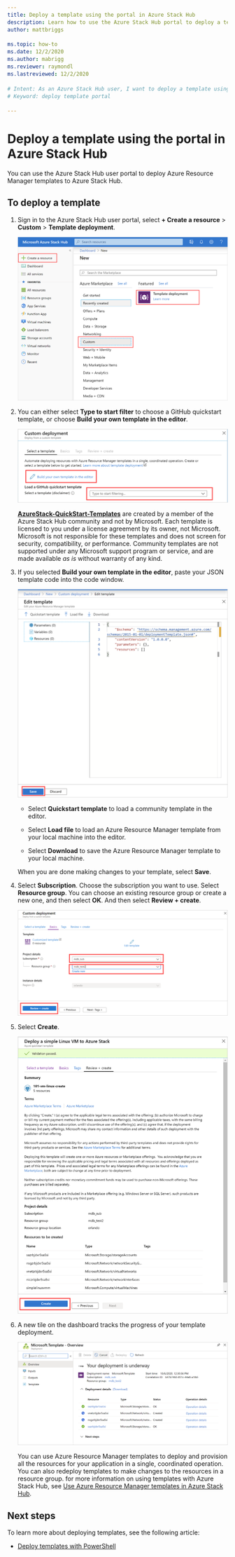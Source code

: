 ```yaml
---
title: Deploy a template using the portal in Azure Stack Hub 
description: Learn how to use the Azure Stack Hub portal to deploy a template.
author: mattbriggs

ms.topic: how-to
ms.date: 12/2/2020
ms.author: mabrigg
ms.reviewer: raymondl
ms.lastreviewed: 12/2/2020

# Intent: As an Azure Stack Hub user, I want to deploy a template using the portal in Azure Stack Hub so I can manage resources efficiently.
# Keyword: deploy template portal

---
```


# Deploy a template using the portal in Azure Stack Hub

You can use the Azure Stack Hub user portal to deploy Azure Resource Manager templates to Azure Stack Hub.

## To deploy a template

1. Sign in to the Azure Stack Hub user portal, select **+ Create a resource** > **Custom** > **Template deployment**.

   ![Create a resource in Azure Stack Hub portal](media/azure-stack-deploy-template-portal/template-deploy1a.png)

2. You can either select **Type to start filter** to choose a GitHub quickstart template, or choose **Build your own template in the editor**.

   ![Deploy template in Azure Stack Hub portal](media/azure-stack-deploy-template-portal/template-deploy2a.png)

    [**AzureStack-QuickStart-Templates**](https://github.com/Azure/AzureStack-QuickStart-Templates) are created by a member of the Azure Stack Hub community and not by Microsoft. Each  template is licensed to you under a license agreement by its owner, not Microsoft. Microsoft is not responsible for these templates and does not screen for security, compatibility, or performance. Community templates are not supported under any Microsoft support program or service, and are made available *as is* without warranty of any kind.

3. If you selected **Build your own template in the editor**, paste your JSON template code into the code window.

   ![Edit template in Azure Stack Hub portal](media/azure-stack-deploy-template-portal/template-deploy3a.png)

    - Select **Quickstart template** to load a community template in the editor.

    - Select **Load file** to load an Azure Resource Manager template from your local machine into the editor.

    - Select **Download** to save the Azure Resource Manager template to your local machine.

    When you are done making changes to your template, select **Save**.

4. Select **Subscription**. Choose the subscription you want to use. Select **Resource group**. You can choose an existing resource group or create a new one, and then select **OK**. And then select **Review + create**.

   ![Edit parameters in Azure Stack Hub portal](media/azure-stack-deploy-template-portal/template-deploy4a.png)

5. Select **Create**.

   ![Select subscription in Azure Stack Hub portal](media/azure-stack-deploy-template-portal/template-deploy5a.png)

6. A new tile on the dashboard tracks the progress of your template deployment.

   ![Select resource group in Azure Stack Hub portal](media/azure-stack-deploy-template-portal/template-deploy6a.png)

   You can use Azure Resource Manager templates to deploy and provision all the resources for your application in a single, coordinated operation. You can also redeploy templates to make changes to the resources in a resource group. for more information on using templates with Azure Stack Hub, see [Use Azure Resource Manager templates in Azure Stack Hub](azure-stack-arm-templates.md).

## Next steps

To learn more about deploying templates, see the following article:

- [Deploy templates with PowerShell](azure-stack-deploy-template-powershell.md)
